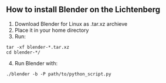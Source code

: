 ## How to install Blender on the Lichtenberg

1. Download Blender for Linux as .tar.xz archieve
2. Place it in your home directory
3. Run: 
```
tar -xf blender-*.tar.xz
cd blender-*/
```
4. Run Blender with:
```
./blender -b -P path/to/python_script.py
```